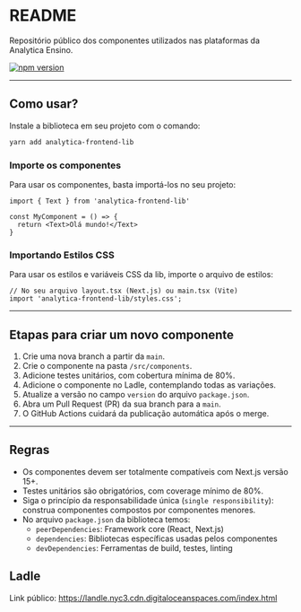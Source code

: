 # README

Repositório público dos componentes utilizados nas plataformas da Analytica Ensino.

[![npm version](https://img.shields.io/npm/v/analytica-frontend-lib)](https://www.npmjs.com/package/analytica-frontend-lib)

---

## Como usar?

Instale a biblioteca em seu projeto com o comando:

```bash
yarn add analytica-frontend-lib
```

### Importe os componentes

Para usar os componentes, basta importá-los no seu projeto:

```tsx
import { Text } from 'analytica-frontend-lib'

const MyComponent = () => {
  return <Text>Olá mundo!</Text>
}
```

### Importando Estilos CSS

Para usar os estilos e variáveis CSS da lib, importe o arquivo de estilos:

```tsx
// No seu arquivo layout.tsx (Next.js) ou main.tsx (Vite)
import 'analytica-frontend-lib/styles.css';
```

---

## Etapas para criar um novo componente

1. Crie uma nova branch a partir da `main`.
2. Crie o componente na pasta `/src/components`.
3. Adicione testes unitários, com cobertura mínima de 80%.
4. Adicione o componente no Ladle, contemplando todas as variações.
5. Atualize a versão no campo `version` do arquivo `package.json`.
6. Abra um Pull Request (PR) da sua branch para a `main`.
7. O GitHub Actions cuidará da publicação automática após o merge.

---

## Regras

- Os componentes devem ser totalmente compatíveis com Next.js versão 15+.
- Testes unitários são obrigatórios, com coverage mínimo de 80%.
- Siga o princípio da responsabilidade única (`single responsibility`): construa componentes compostos por componentes menores.
- No arquivo `package.json` da biblioteca temos:
  - `peerDependencies`: Framework core (React, Next.js)
  - `dependencies`: Bibliotecas específicas usadas pelos componentes
  - `devDependencies`: Ferramentas de build, testes, linting

## Ladle

Link público:
https://landle.nyc3.cdn.digitaloceanspaces.com/index.html
